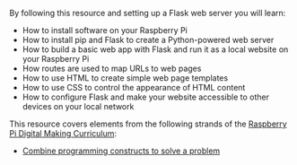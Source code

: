 By following this resource and setting up a Flask web server you will learn:

 - How to install software on your Raspberry Pi
 - How to install pip and Flask to create a Python-powered web server
 - How to build a basic web app with Flask and run it as a local website on your Raspberry Pi
 - How routes are used to map URLs to web pages
 - How to use HTML to create simple web page templates
 - How to use CSS to control the appearance of HTML content
 - How to configure Flask and make your website accessible to other devices on your local network

This resource covers elements from the following strands of the [Raspberry Pi Digital Making Curriculum](https://www.raspberrypi.org/curriculum/):

- [Combine programming constructs to solve a problem](https://www.raspberrypi.org/curriculum/programming/builder)
